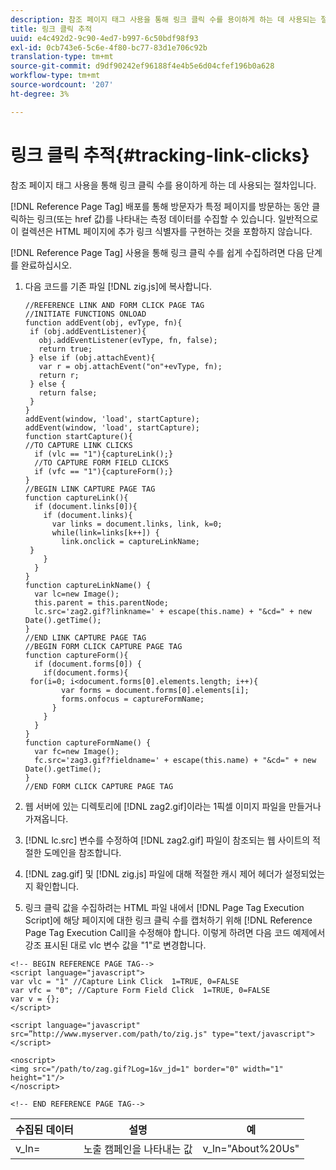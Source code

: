 ```yaml
---
description: 참조 페이지 태그 사용을 통해 링크 클릭 수를 용이하게 하는 데 사용되는 절차입니다.
title: 링크 클릭 추적
uuid: e4c492d2-9c90-4ed7-b997-6c50bdf98f93
exl-id: 0cb743e6-5c6e-4f80-bc77-83d1e706c92b
translation-type: tm+mt
source-git-commit: d9df90242ef96188f4e4b5e6d04cfef196b0a628
workflow-type: tm+mt
source-wordcount: '207'
ht-degree: 3%

---
```


# 링크 클릭 추적{#tracking-link-clicks}

참조 페이지 태그 사용을 통해 링크 클릭 수를 용이하게 하는 데 사용되는 절차입니다.

[!DNL Reference Page Tag] 배포를 통해 방문자가 특정 페이지를 방문하는 동안 클릭하는 링크(또는 href 값)를 나타내는 측정 데이터를 수집할 수 있습니다. 일반적으로 이 컬렉션은 HTML 페이지에 추가 링크 식별자를 구현하는 것을 포함하지 않습니다.

[!DNL Reference Page Tag] 사용을 통해 링크 클릭 수를 쉽게 수집하려면 다음 단계를 완료하십시오.

1. 다음 코드를 기존 파일 [!DNL zig.js]에 복사합니다.

   ```
   //REFERENCE LINK AND FORM CLICK PAGE TAG 
   //INITIATE FUNCTIONS ONLOAD 
   function addEvent(obj, evType, fn){  
    if (obj.addEventListener){  
      obj.addEventListener(evType, fn, false);  
      return true;  
    } else if (obj.attachEvent){  
      var r = obj.attachEvent("on"+evType, fn);  
      return r;  
    } else {  
      return false;  
    }  
   } 
   addEvent(window, 'load', startCapture); 
   addEvent(window, 'load', startCapture); 
   function startCapture(){ 
   //TO CAPTURE LINK CLICKS 
     if (vlc == "1"){captureLink();} 
     //TO CAPTURE FORM FIELD CLICKS 
     if (vfc == "1"){captureForm();} 
   } 
   //BEGIN LINK CAPTURE PAGE TAG 
   function captureLink(){ 
     if (document.links[0]){ 
       if (document.links){ 
         var links = document.links, link, k=0; 
         while(link=links[k++]) { 
           link.onclick = captureLinkName; 
    } 
       } 
     } 
   } 
   function captureLinkName() { 
     var lc=new Image(); 
     this.parent = this.parentNode; 
     lc.src='zag2.gif?linkname=' + escape(this.name) + "&cd=" + new Date().getTime(); 
   } 
   //END LINK CAPTURE PAGE TAG 
   //BEGIN FORM CLICK CAPTURE PAGE TAG 
   function captureForm(){ 
     if (document.forms[0]) { 
       if(document.forms){ 
    for(i=0; i<document.forms[0].elements.length; i++){ 
           var forms = document.forms[0].elements[i]; 
           forms.onfocus = captureFormName; 
         } 
       } 
     } 
   } 
   function captureFormName() { 
     var fc=new Image(); 
     fc.src='zag3.gif?fieldname=' + escape(this.name) + "&cd=" + new Date().getTime(); 
   } 
   //END FORM CLICK CAPTURE PAGE TAG
   ```

1. 웹 서버에 있는 디렉토리에 [!DNL zag2.gif]이라는 1픽셀 이미지 파일을 만들거나 가져옵니다.
1. [!DNL lc.src] 변수를 수정하여 [!DNL zag2.gif] 파일이 참조되는 웹 사이트의 적절한 도메인을 참조합니다.

1. [!DNL zag.gif] 및 [!DNL zig.js] 파일에 대해 적절한 캐시 제어 헤더가 설정되었는지 확인합니다.

1. 링크 클릭 값을 수집하려는 HTML 파일 내에서 [!DNL Page Tag Execution Script]에 해당 페이지에 대한 링크 클릭 수를 캡처하기 위해 [!DNL Reference Page Tag Execution Call]을 수정해야 합니다. 이렇게 하려면 다음 코드 예제에서 강조 표시된 대로 vlc 변수 값을 &quot;1&quot;로 변경합니다.

```
<!-- BEGIN REFERENCE PAGE TAG--> 
<script language="javascript"> 
var vlc = "1" //Capture Link Click  1=TRUE, 0=FALSE 
var vfc = "0"; //Capture Form Field Click  1=TRUE, 0=FALSE 
var v = {}; 
</script> 
 
<script language="javascript" src=”http://www.myserver.com/path/to/zig.js" type="text/javascript"></script> 
 
<noscript> 
<img src="/path/to/zag.gif?Log=1&v_jd=1" border="0" width="1" height="1"/> 
</noscript> 
 
<!-- END REFERENCE PAGE TAG-->
```

| 수집된 데이터 | 설명 | 예 |
|---|---|---|
| v_ln= | 노출 캠페인을 나타내는 값 | v_ln=&quot;About%20Us&quot; |

